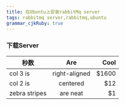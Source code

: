 ```yaml
---
title: 在Ubuntu上安装rabbitMq server
tags: rabbitmq server,rabbitmq,ubuntu
grammar_cjkRuby: true
---
```


### 下载Server

| 秒数        | Are           | Cool  |
| ------------- |:-------------:| -----:|
| col 3 is      | right-aligned | $1600 |
| col 2 is      | centered      |   $12 |
| zebra stripes | are neat      |    $1 |

